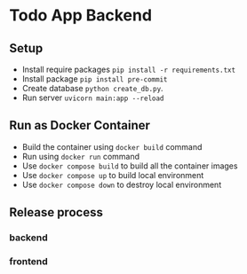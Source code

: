# Todo App Backend

## Setup
- Install require packages `pip install -r requirements.txt`
- Install package `pip install pre-commit`
- Create database `python create_db.py`.
- Run server `uvicorn main:app --reload`

## Run as Docker Container
- Build the container using `docker build` command
- Run using `docker run` command
- Use `docker compose build` to build all the container images
- Use `docker compose up` to build local environment
- Use `docker compose down` to destroy local environment

## Release process
### backend
### frontend


